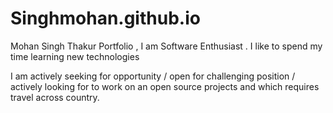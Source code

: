 # Singhmohan.github.io
Mohan Singh Thakur Portfolio  , I am Software Enthusiast . I like to spend my time learning new technologies

I am actively seeking for opportunity / open for challenging position / actively looking for to work on an open source projects and which requires travel across country.

